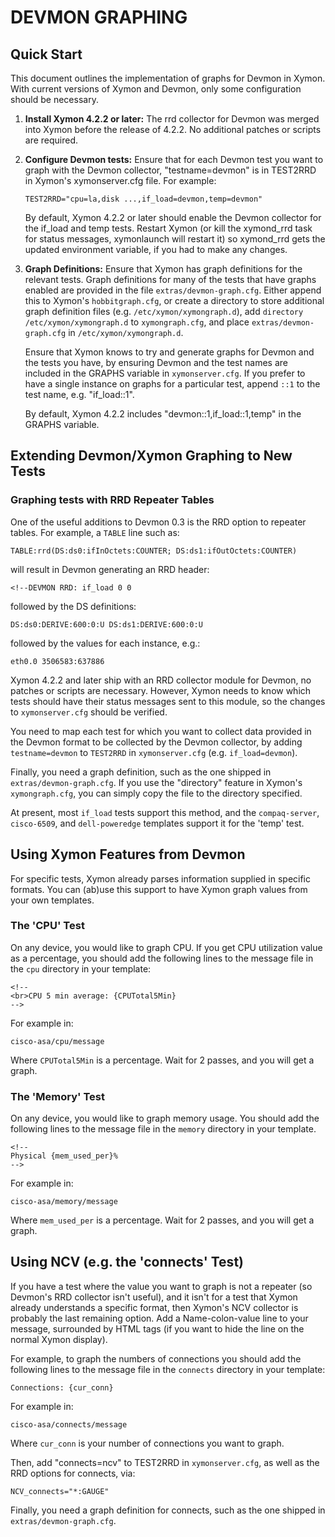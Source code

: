# DEVMON GRAPHING 

## Quick Start

This document outlines the implementation of graphs for Devmon in Xymon. With current versions of Xymon and Devmon, only some configuration should be necessary.

1. **Install Xymon 4.2.2 or later:** The rrd collector for Devmon was merged into Xymon before the release of 4.2.2. No additional patches or scripts are required.
2. **Configure Devmon tests:** Ensure that for each Devmon test you want to graph with the Devmon collector, "testname=devmon" is in TEST2RRD in Xymon's xymonserver.cfg file. For example:

    ```plaintext
    TEST2RRD="cpu=la,disk ...,if_load=devmon,temp=devmon"
    ```

    By default, Xymon 4.2.2 or later should enable the Devmon collector for the if_load and temp tests. Restart Xymon (or kill the xymond_rrd task for status messages, xymonlaunch will restart it) so xymond_rrd gets the updated environment variable, if you had to make any changes.
  
3. **Graph Definitions:** Ensure that Xymon has graph definitions for the relevant tests. Graph definitions for many of the tests that have graphs enabled are provided in the file `extras/devmon-graph.cfg`. Either append this to Xymon's `hobbitgraph.cfg`, or create a directory to store additional graph definition files (e.g. `/etc/xymon/xymongraph.d`), add `directory /etc/xymon/xymongraph.d` to `xymongraph.cfg`, and place `extras/devmon-graph.cfg` in `/etc/xymon/xymongraph.d`.

    Ensure that Xymon knows to try and generate graphs for Devmon and the tests you have, by ensuring Devmon and the test names are included in the GRAPHS variable in `xymonserver.cfg`. If you prefer to have a single instance on graphs for a particular test, append `::1` to the test name, e.g. "if_load::1".

    By default, Xymon 4.2.2 includes "devmon::1,if_load::1,temp" in the GRAPHS variable.

 
## Extending Devmon/Xymon Graphing to New Tests

### Graphing tests with RRD Repeater Tables

One of the useful additions to Devmon 0.3 is the RRD option to repeater tables. For example, a `TABLE` line such as:

```plaintext
TABLE:rrd(DS:ds0:ifInOctets:COUNTER; DS:ds1:ifOutOctets:COUNTER)
```

will result in Devmon generating an RRD header:

```plaintext
<!--DEVMON RRD: if_load 0 0
```

followed by the DS definitions:

```plaintext
DS:ds0:DERIVE:600:0:U DS:ds1:DERIVE:600:0:U
```

followed by the values for each instance, e.g.:

```plaintext
eth0.0 3506583:637886
```


Xymon 4.2.2 and later ship with an RRD collector module for Devmon, no patches or scripts are necessary. However, Xymon needs to know which tests should have their status messages sent to this module, so the changes to `xymonserver.cfg` should be verified.

You need to map each test for which you want to collect data provided in the Devmon format to be collected by the Devmon collector, by adding `testname=devmon` to `TEST2RRD` in `xymonserver.cfg` (e.g. `if_load=devmon`).

Finally, you need a graph definition, such as the one shipped in `extras/devmon-graph.cfg`. If you use the "directory" feature in Xymon's `xymongraph.cfg`, you can simply copy the file to the directory specified.

At present, most `if_load` tests support this method, and the `compaq-server`, `cisco-6509`, and `dell-poweredge` templates support it for the 'temp' test.


## Using Xymon Features from Devmon
For specific tests, Xymon already parses information supplied in specific formats. You can (ab)use this support to have Xymon graph values from your own templates.

### The 'CPU' Test
On any device, you would like to graph CPU.
If you get CPU utilization value as a percentage, you should add the following lines to the message file in the `cpu` directory in your template:
```plaintext
<!--
<br>CPU 5 min average: {CPUTotal5Min}
-->
```

For example in:
```
cisco-asa/cpu/message
```

Where `CPUTotal5Min` is a percentage.
Wait for 2 passes, and you will get a graph.

### The 'Memory' Test
On any device, you would like to graph memory usage.
You should add the following lines to the message file in the `memory` directory in your template.
```plaintext
<!-- 
Physical {mem_used_per}%
-->    
```

For example in:
```
cisco-asa/memory/message
```

Where `mem_used_per` is a percentage.
Wait for 2 passes, and you will get a graph.

## Using NCV (e.g. the 'connects' Test)

If you have a test where the value you want to graph is not a repeater (so Devmon's RRD collector isn't useful), and it isn't for a test that Xymon already understands a specific format, then Xymon's NCV collector is probably the last remaining option. Add a Name-colon-value line to your message, surrounded by HTML tags (if you want to hide the line on the normal Xymon display).

For example, to graph the numbers of connections you should add the following lines to the message file in the `connects` directory in your template:

```plaintext
Connections: {cur_conn}
```

For example in:

```
cisco-asa/connects/message
```

Where `cur_conn` is your number of connections you want to graph.

Then, add "connects=ncv" to TEST2RRD in `xymonserver.cfg`, as well as the RRD options for connects, via:

```plaintext
NCV_connects="*:GAUGE"
```

Finally, you need a graph definition for connects, such as the one shipped in `extras/devmon-graph.cfg`.
